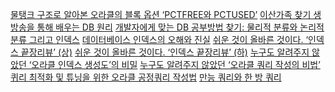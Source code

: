 [물탱크 구조로 알아본 오라클의 블록 옵션 ‘PCTFREE와 PCTUSED’](https://dataonair.or.kr/db-tech-reference/d-lounge/expert-column/?mod=document&uid=52426)
[이산가족 찾기 생방송을 통해 배우는 DB 원리](https://dataonair.or.kr/db-tech-reference/d-lounge/expert-column/?mod=document&uid=52420)
[개발자에게 맞는 DB 공부방법 찾기: 물리적 분류와 논리적 분류 그리고 인덱스](https://dataonair.or.kr/db-tech-reference/d-lounge/expert-column/?mod=document&uid=52415)
[데이터베이스 인덱스의 오해와 진실](https://dataonair.or.kr/db-tech-reference/d-lounge/expert-column/?mod=document&uid=52409)
[쉬운 것이 올바른 것이다. ‘인덱스 끝장리뷰’ (상)](https://dataonair.or.kr/db-tech-reference/d-lounge/expert-column/?mod=document&uid=52402)
[쉬운 것이 올바른 것이다. ‘인덱스 끝장리뷰’ (하)](https://dataonair.or.kr/db-tech-reference/d-lounge/expert-column/?mod=document&uid=52396)
[누구도 알려주지 않았던 ‘오라클 인덱스 생성도’의 비밀](https://dataonair.or.kr/db-tech-reference/d-lounge/expert-column/?mod=document&uid=52389)
[누구도 알려주지 않았던 ‘오라클 쿼리 작성의 비법’](https://dataonair.or.kr/db-tech-reference/d-lounge/expert-column/?mod=document&uid=52385)
[퀴리 최적화 및 튜닝을 위한 오라클 공정쿼리 작성법](https://dataonair.or.kr/db-tech-reference/d-lounge/expert-column/?mod=document&uid=52380)
[만능 쿼리와 한 방 쿼리](https://dataonair.or.kr/db-tech-reference/d-lounge/expert-column/?mod=document&uid=52375)
[]()
[]()
[]()
[]()
[]()
[]()
[]()
[]()
[]()
[]()
[]()